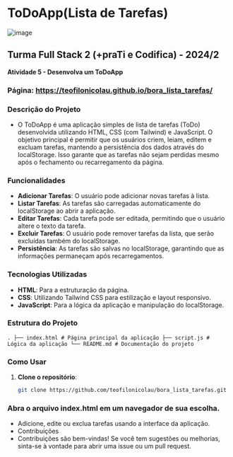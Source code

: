 # ToDoApp(Lista de Tarefas)

![image](https://github.com/user-attachments/assets/9e3cb007-caad-4a97-8656-dc6cb73f8cdb)


## Turma Full Stack 2 (+praTi e Codifica) - 2024/2  
**Atividade 5 - Desenvolva um ToDoApp**
### Página: https://teofilonicolau.github.io/bora_lista_tarefas/
### Descrição do Projeto
 - O ToDoApp é uma aplicação simples de lista de tarefas (ToDo) desenvolvida utilizando HTML, CSS (com Tailwind) e JavaScript. O objetivo principal é permitir que os usuários criem, leiam, editem e excluam tarefas, mantendo a persistência dos dados através do localStorage. Isso garante que as tarefas não sejam perdidas mesmo após o fechamento ou recarregamento da página.

### Funcionalidades
- **Adicionar Tarefas**: O usuário pode adicionar novas tarefas à lista.
- **Listar Tarefas**: As tarefas são carregadas automaticamente do localStorage ao abrir a aplicação.
- **Editar Tarefas**: Cada tarefa pode ser editada, permitindo que o usuário altere o texto da tarefa.
- **Excluir Tarefas**: O usuário pode remover tarefas da lista, que serão excluídas também do localStorage.
- **Persistência**: As tarefas são salvas no localStorage, garantindo que as informações permaneçam após recarregamentos.

### Tecnologias Utilizadas
- **HTML**: Para a estruturação da página.
- **CSS**: Utilizando Tailwind CSS para estilização e layout responsivo.
- **JavaScript**: Para a lógica da aplicação e manipulação do localStorage.

### Estrutura do Projeto
  ```
. ├── index.html # Página principal da aplicação ├── script.js # Lógica da aplicação └── README.md # Documentação do projeto

 ```
 
### Como Usar
1. **Clone o repositório**:
   ```bash
   git clone https://github.com/teofilonicolau/bora_lista_tarefas.git

### Abra o arquivo index.html em um navegador de sua escolha.
- Adicione, edite ou exclua tarefas usando a interface da aplicação.
- Contribuições
- Contribuições são bem-vindas! Se você tem sugestões ou melhorias, sinta-se à vontade para abrir uma issue ou um pull request.
